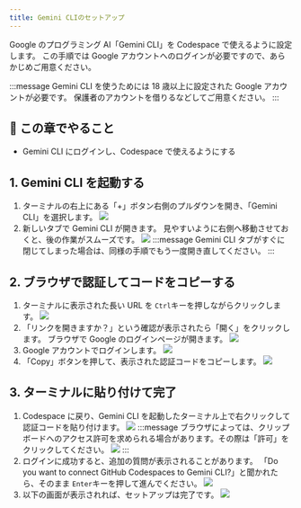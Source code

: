 ```yaml
---
title: Gemini CLIのセットアップ
---
```


Google のプログラミング AI「Gemini CLI」を Codespace で使えるように設定します。
この手順では Google アカウントへのログインが必要ですので、あらかじめご用意ください。

:::message
Gemini CLI を使うためには 18 歳以上に設定された Google アカウントが必要です。
保護者のアカウントを借りるなどしてご用意ください。
:::

## 🎯 この章でやること

- Gemini CLI にログインし、Codespace で使えるようにする

## 1. Gemini CLI を起動する

1. ターミナルの右上にある「+」ボタン右側のプルダウンを開き、「Gemini CLI」を選択します。
   ![](/images/minecraft-plugin-tutorial/setup-gemini/gemini-cli-open.png)
2. 新しいタブで Gemini CLI が開きます。
   見やすいように右側へ移動させておくと、後の作業がスムーズです。
   ![](/images/minecraft-plugin-tutorial/setup-gemini/terminal-move.gif)
   :::message
   Gemini CLI タブがすぐに閉じてしまった場合は、同様の手順でもう一度開き直してください。
   :::

## 2. ブラウザで認証してコードをコピーする

1. ターミナルに表示された長い URL を `Ctrl`キーを押しながらクリックします。
   ![](/images/minecraft-plugin-tutorial/setup-gemini/gemini-cli-auth-url.png)
2. 「リンクを開きますか？」という確認が表示されたら「開く」をクリックします。
   ブラウザで Google のログインページが開きます。
   ![](/images/minecraft-plugin-tutorial/setup-gemini/terminal-open-web-link.png)
3. Google アカウントでログインします。
   ![](/images/minecraft-plugin-tutorial/setup-gemini/google-login.png)
4. 「Copy」ボタンを押して、表示された認証コードをコピーします。
   ![](/images/minecraft-plugin-tutorial/setup-gemini/google-auth-code.png)

## 3. ターミナルに貼り付けて完了

1. Codespace に戻り、Gemini CLI を起動したターミナル上で右クリックして認証コードを貼り付けます。
   ![](/images/minecraft-plugin-tutorial/setup-gemini/terminal-paste-code.png)
   :::message
   ブラウザによっては、クリップボードへのアクセス許可を求められる場合があります。その際は「許可」をクリックしてください。
   ![](/images/minecraft-plugin-tutorial/setup-gemini/clipboard-permission.png)
   :::
2. ログインに成功すると、追加の質問が表示されることがあります。
   「Do you want to connect GitHub Codespaces to Gemini CLI?」と聞かれたら、そのまま `Enter`キーを押して進んでください。
   ![](/images/minecraft-plugin-tutorial/setup-gemini/gemini-cli-login-success.png)
3. 以下の画面が表示されれば、セットアップは完了です。
   ![](/images/minecraft-plugin-tutorial/setup-gemini/gemini-cli-ready.png)
